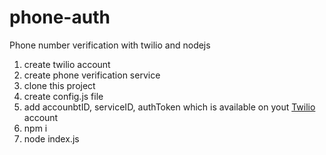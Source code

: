 # phone-auth
Phone number verification with twilio and nodejs

1. create twilio account
2. create phone verification service
3. clone this project
4. create config.js file
5. add accounbtID, serviceID, authToken which is available on yout [Twilio](https://www.twilio.com/) account
6. npm i
7. node index.js
